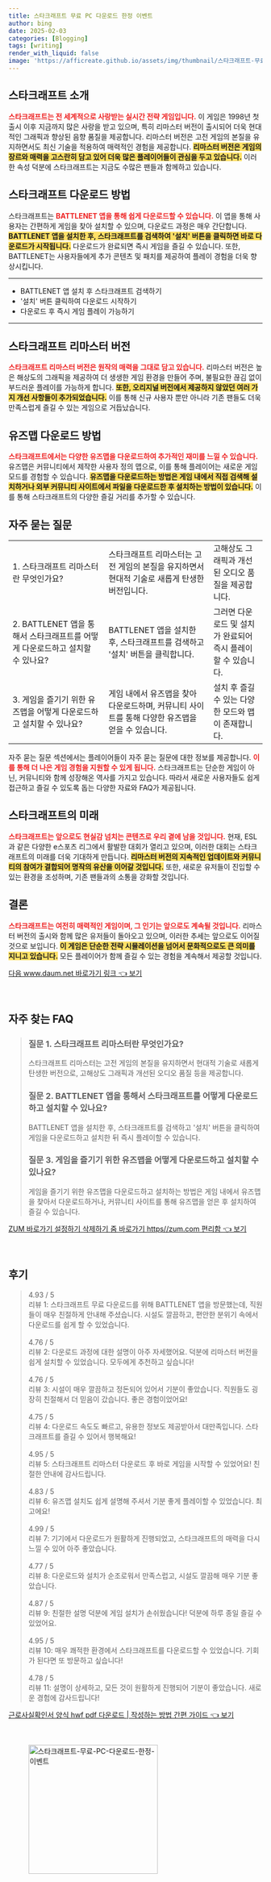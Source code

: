 ```yaml
---
title: 스타크래프트 무료 PC 다운로드 한정 이벤트
author: bing
date: 2025-02-03
categories: [Blogging]
tags: [writing]
render_with_liquid: false
image: 'https://afficreate.github.io/assets/img/thumbnail/스타크래프트-무료-PC-다운로드-한정-이벤트.webp'
---
```



<h2 id='스타크래프트소개'>스타크래프트 소개</h2>

<p><b><span style="color: #ee2323;">스타크래프트는 전 세계적으로 사랑받는 실시간 전략 게임입니다.</span></b> 이 게임은 1998년 첫 출시 이후 지금까지 많은 사랑을 받고 있으며, 특히 리마스터 버전이 출시되어 더욱 현대적인 그래픽과 향상된 음향 품질을 제공합니다. 리마스터 버전은 고전 게임의 본질을 유지하면서도 최신 기술을 적용하여 매력적인 경험을 제공합니다. <b><span style="background-color: #ffe066;">리마스터 버전은 게임의 장르와 매력을 고스란히 담고 있어 더욱 많은 플레이어들이 관심을 두고 있습니다.</span></b> 이러한 속성 덕분에 스타크래프트는 지금도 수많은 팬들과 함께하고 있습니다.</p>

<h2 id='다운로드방법'>스타크래프트 다운로드 방법</h2>

<p>스타크래프트는 <b><span style="color: #ee2323;">BATTLENET 앱을 통해 쉽게 다운로드할 수 있습니다.</span></b> 이 앱을 통해 사용자는 간편하게 게임을 찾아 설치할 수 있으며, 다운로드 과정은 매우 간단합니다. <b><span style="background-color: #ffe066;">BATTLENET 앱을 설치한 후, 스타크래프트를 검색하여 '설치' 버튼을 클릭하면 바로 다운로드가 시작됩니다.</span></b> 다운로드가 완료되면 즉시 게임을 즐길 수 있습니다. 또한, BATTLENET는 사용자들에게 추가 콘텐츠 및 패치를 제공하여 플레이 경험을 더욱 향상시킵니다.</p>

<hr />

<ul>
    <li>BATTLENET 앱 설치 후 스타크래프트 검색하기</li>
    <li>'설치' 버튼 클릭하여 다운로드 시작하기</li>
    <li>다운로드 후 즉시 게임 플레이 가능하기</li>
</ul>

<hr />

<h2 id='리마스터버전'>스타크래프트 리마스터 버전</h2>

<p><b><span style="color: #ee2323;">스타크래프트 리마스터 버전은 원작의 매력을 그대로 담고 있습니다.</span></b> 리마스터 버전은 높은 해상도의 그래픽을 제공하여 더 생생한 게임 환경을 만들어 주며, 불필요한 끊김 없이 부드러운 플레이를 가능하게 합니다. <b><span style="background-color: #ffe066;">또한, 오리지널 버전에서 제공하지 않았던 여러 가지 개선 사항들이 추가되었습니다.</span></b> 이를 통해 신규 사용자 뿐만 아니라 기존 팬들도 더욱 만족스럽게 즐길 수 있는 게임으로 거듭났습니다.</p>

<h2 id='유즈맵다운로드'>유즈맵 다운로드 방법</h2>

<p><b><span style="color: #ee2323;">스타크래프트에서는 다양한 유즈맵을 다운로드하여 추가적인 재미를 느낄 수 있습니다.</span></b> 유즈맵은 커뮤니티에서 제작한 사용자 정의 맵으로, 이를 통해 플레이어는 새로운 게임 모드를 경험할 수 있습니다. <b><span style="background-color: #ffe066;">유즈맵을 다운로드하는 방법은 게임 내에서 직접 검색해 설치하거나 외부 커뮤니티 사이트에서 파일을 다운로드한 후 설치하는 방법이 있습니다.</span></b> 이를 통해 스타크래프트의 다양한 즐길 거리를 추가할 수 있습니다.</p>

<h2 id='자주묻는질문'>자주 묻는 질문</h2>

<table>
    <tr>
        <td>1. 스타크래프트 리마스터란 무엇인가요?</td>
        <td>스타크래프트 리마스터는 고전 게임의 본질을 유지하면서 현대적 기술로 새롭게 탄생한 버전입니다.</td>
        <td>고해상도 그래픽과 개선된 오디오 품질을 제공합니다.</td>
    </tr>
    <tr>
        <td>2. BATTLENET 앱을 통해서 스타크래프트를 어떻게 다운로드하고 설치할 수 있나요?</td>
        <td>BATTLENET 앱을 설치한 후, 스타크래프트를 검색하고 '설치' 버튼을 클릭합니다.</td>
        <td>그러면 다운로드 및 설치가 완료되어 즉시 플레이할 수 있습니다.</td>
    </tr>
    <tr>
        <td>3. 게임을 즐기기 위한 유즈맵을 어떻게 다운로드하고 설치할 수 있나요?</td>
        <td>게임 내에서 유즈맵을 찾아 다운로드하며, 커뮤니티 사이트를 통해 다양한 유즈맵을 얻을 수 있습니다.</td>
        <td>설치 후 즐길 수 있는 다양한 모드와 맵이 존재합니다.</td>
    </tr>
</table>

<p>자주 묻는 질문 섹션에서는 플레이어들이 자주 묻는 질문에 대한 정보를 제공합니다. <b><span style="color: #ee2323;">이를 통해 더 나은 게임 경험을 지원할 수 있게 됩니다.</span></b> 스타크래프트는 단순한 게임이 아닌, 커뮤니티와 함께 성장해온 역사를 가지고 있습니다. 따라서 새로운 사용자들도 쉽게 접근하고 즐길 수 있도록 돕는 다양한 자료와 FAQ가 제공됩니다.</p>

<h2 id='스타크래프트의미래'>스타크래프트의 미래</h2>

<p><b><span style="color: #ee2323;">스타크래프트는 앞으로도 현실감 넘치는 콘텐츠로 우리 곁에 남을 것입니다.</span></b> 현재, ESL과 같은 다양한 e스포츠 리그에서 활발한 대회가 열리고 있으며, 이러한 대회는 스타크래프트의 미래를 더욱 기대하게 만듭니다. <b><span style="background-color: #ffe066;">리마스터 버전의 지속적인 업데이트와 커뮤니티의 참여가 결합되어 명작의 유산을 이어갈 것입니다.</span></b> 또한, 새로운 유저들이 진입할 수 있는 환경을 조성하며, 기존 팬들과의 소통을 강화할 것입니다.</p>

<h2 id='결론'>결론</h2>

<p><b><span style="color: #ee2323;">스타크래프트는 여전히 매력적인 게임이며, 그 인기는 앞으로도 계속될 것입니다.</span></b> 리마스터 버전의 출시와 함께 많은 유저들이 돌아오고 있으며, 이러한 추세는 앞으로도 이어질 것으로 보입니다. <b><span style="background-color: #ffe066;">이 게임은 단순한 전략 시뮬레이션을 넘어서 문화적으로도 큰 의미를 지니고 있습니다.</span></b> 모든 플레이어가 함께 즐길 수 있는 경험을 계속해서 제공할 것입니다.</p>


<p><a class="click-button" title="다음 www.daum.net 바로가기 링크" href="https://afficreate.github.io/posts/%EB%8B%A4%EC%9D%8C-www.daum.net-%EB%B0%94%EB%A1%9C%EA%B0%80%EA%B8%B0-%EB%A7%81%ED%81%AC/" rel="dofollow">다음 www.daum.net 바로가기 링크 👈 보기</a></p><br>
<h2 id='자주_찾는_FAQ'>자주 찾는 FAQ</h2>
<div itemscope="" itemtype="https://schema.org/FAQPage"> 
<blockquote> 
<div itemscope="" itemprop="mainEntity" itemtype="https://schema.org/Question"> 
<h3 itemprop="name">질문 1. 스타크래프트 리마스터란 무엇인가요?</h3> 
<div itemscope="" itemprop="acceptedAnswer" itemtype="https://schema.org/Answer"> 
<span itemprop="text"> 
<p>스타크래프트 리마스터는 고전 게임의 본질을 유지하면서 현대적 기술로 새롭게 탄생한 버전으로, 고해상도 그래픽과 개선된 오디오 품질 등을 제공합니다.</p> 
</span> 
</div> 
</div> 
<div itemscope="" itemprop="mainEntity" itemtype="https://schema.org/Question"> 
<h3 itemprop="name">질문 2. BATTLENET 앱을 통해서 스타크래프트를 어떻게 다운로드하고 설치할 수 있나요?</h3> 
<div itemscope="" itemprop="acceptedAnswer" itemtype="https://schema.org/Answer"> 
<span itemprop="text"> 
<p>BATTLENET 앱을 설치한 후, 스타크래프트를 검색하고 '설치' 버튼을 클릭하여 게임을 다운로드하고 설치한 뒤 즉시 플레이할 수 있습니다.</p> 
</span> 
</div> 
</div> 
<div itemscope="" itemprop="mainEntity" itemtype="https://schema.org/Question"> 
<h3 itemprop="name">질문 3. 게임을 즐기기 위한 유즈맵을 어떻게 다운로드하고 설치할 수 있나요?</h3> 
<div itemscope="" itemprop="acceptedAnswer" itemtype="https://schema.org/Answer"> 
<span itemprop="text"> 
<p>게임을 즐기기 위한 유즈맵을 다운로드하고 설치하는 방법은 게임 내에서 유즈맵을 찾아서 다운로드하거나, 커뮤니티 사이트를 통해 유즈맵을 얻은 후 설치하여 즐길 수 있습니다.</p> 
</span> 
</div> 
</div> 
</blockquote> 
</div>
<p><a class="click-button" title="ZUM 바로가기 설정하기 삭제하기 줌 바로가기 https//zum.com 편리함" href="https://afficreate.github.io/posts/ZUM-%EB%B0%94%EB%A1%9C%EA%B0%80%EA%B8%B0-%EC%84%A4%EC%A0%95%ED%95%98%EA%B8%B0-%EC%82%AD%EC%A0%9C%ED%95%98%EA%B8%B0-%EC%A4%8C-%EB%B0%94%EB%A1%9C%EA%B0%80%EA%B8%B0-httpszum.com-%ED%8E%B8%EB%A6%AC%ED%95%A8/" rel="dofollow">ZUM 바로가기 설정하기 삭제하기 줌 바로가기 https//zum.com 편리함 👈 보기</a></p><br>
<h2 id='후기'>후기</h2>
<div itemscope itemtype="https://schema.org/Product">
  <blockquote>
  <div itemprop="review" itemscope itemtype="https://schema.org/Review">
      <div itemprop="reviewRating" itemscope itemtype="https://schema.org/Rating"> <span itemprop="ratingValue">4.93</span> / <span itemprop="bestRating">5</span> </div>
      <span itemprop="reviewBody">리뷰 1: 스타크래프트 무료 다운로드를 위해 BATTLENET 앱을 방문했는데, 직원들이 매우 친절하게 안내해 주셨습니다. 시설도 깔끔하고, 편안한 분위기 속에서 다운로드를 쉽게 할 수 있었습니다.</span>
  </div>
  <br>
  <div itemprop="review" itemscope itemtype="https://schema.org/Review">
      <div itemprop="reviewRating" itemscope itemtype="https://schema.org/Rating"> <span itemprop="ratingValue">4.76</span> / <span itemprop="bestRating">5</span> </div>
      <span itemprop="reviewBody">리뷰 2: 다운로드 과정에 대한 설명이 아주 자세했어요. 덕분에 리마스터 버전을 쉽게 설치할 수 있었습니다. 모두에게 추천하고 싶습니다!</span>
  </div>
  <br>
  <div itemprop="review" itemscope itemtype="https://schema.org/Review">
      <div itemprop="reviewRating" itemscope itemtype="https://schema.org/Rating"> <span itemprop="ratingValue">4.76</span> / <span itemprop="bestRating">5</span> </div>
      <span itemprop="reviewBody">리뷰 3: 시설이 매우 깔끔하고 정돈되어 있어서 기분이 좋았습니다. 직원들도 굉장히 친절해서 더 믿음이 갔습니다. 좋은 경험이었어요!</span>
  </div>
  <br>
  <div itemprop="review" itemscope itemtype="https://schema.org/Review">
      <div itemprop="reviewRating" itemscope itemtype="https://schema.org/Rating"> <span itemprop="ratingValue">4.75</span> / <span itemprop="bestRating">5</span> </div>
      <span itemprop="reviewBody">리뷰 4: 다운로드 속도도 빠르고, 유용한 정보도 제공받아서 대만족입니다. 스타크래프트를 즐길 수 있어서 행복해요!</span>
  </div>
  <br>
  <div itemprop="review" itemscope itemtype="https://schema.org/Review">
      <div itemprop="reviewRating" itemscope itemtype="https://schema.org/Rating"> <span itemprop="ratingValue">4.95</span> / <span itemprop="bestRating">5</span> </div>
      <span itemprop="reviewBody">리뷰 5: 스타크래프트 리마스터 다운로드 후 바로 게임을 시작할 수 있었어요! 친절한 안내에 감사드립니다.</span>
  </div>
  <br>
  <div itemprop="review" itemscope itemtype="https://schema.org/Review">
      <div itemprop="reviewRating" itemscope itemtype="https://schema.org/Rating"> <span itemprop="ratingValue">4.83</span> / <span itemprop="bestRating">5</span> </div>
      <span itemprop="reviewBody">리뷰 6: 유즈맵 설치도 쉽게 설명해 주셔서 기분 좋게 플레이할 수 있었습니다. 최고에요!</span>
  </div>
  <br>
  <div itemprop="review" itemscope itemtype="https://schema.org/Review">
      <div itemprop="reviewRating" itemscope itemtype="https://schema.org/Rating"> <span itemprop="ratingValue">4.99</span> / <span itemprop="bestRating">5</span> </div>
      <span itemprop="reviewBody">리뷰 7: 기기에서 다운로드가 원활하게 진행되었고, 스타크래프트의 매력을 다시 느낄 수 있어 아주 좋았습니다.</span>
  </div>
  <br>
  <div itemprop="review" itemscope itemtype="https://schema.org/Review">
      <div itemprop="reviewRating" itemscope itemtype="https://schema.org/Rating"> <span itemprop="ratingValue">4.77</span> / <span itemprop="bestRating">5</span> </div>
      <span itemprop="reviewBody">리뷰 8: 다운로드와 설치가 순조로워서 만족스럽고, 시설도 깔끔해 매우 기분 좋았습니다.</span>
  </div>
  <br>
  <div itemprop="review" itemscope itemtype="https://schema.org/Review">
      <div itemprop="reviewRating" itemscope itemtype="https://schema.org/Rating"> <span itemprop="ratingValue">4.87</span> / <span itemprop="bestRating">5</span> </div>
      <span itemprop="reviewBody">리뷰 9: 친절한 설명 덕분에 게임 설치가 손쉬웠습니다! 덕분에 하루 종일 즐길 수 있었어요.</span>
  </div>
  <br>
  <div itemprop="review" itemscope itemtype="https://schema.org/Review">
      <div itemprop="reviewRating" itemscope itemtype="https://schema.org/Rating"> <span itemprop="ratingValue">4.95</span> / <span itemprop="bestRating">5</span> </div>
      <span itemprop="reviewBody">리뷰 10: 매우 쾌적한 환경에서 스타크래프트를 다운로드할 수 있었습니다. 기회가 된다면 또 방문하고 싶습니다!</span>
  </div>
  <br>
  <div itemprop="review" itemscope itemtype="https://schema.org/Review">
      <div itemprop="reviewRating" itemscope itemtype="https://schema.org/Rating"> <span itemprop="ratingValue">4.78</span> / <span itemprop="bestRating">5</span> </div>
      <span itemprop="reviewBody">리뷰 11: 설명이 상세하고, 모든 것이 원활하게 진행되어 기분이 좋았습니다. 새로운 경험에 감사드립니다!</span>
  </div>
  </blockquote>
</div>
<p><a class="click-button" title="근로사실확인서 양식 hwf pdf 다운로드 | 작성하는 방법 간편 가이드" href="https://afficreate.github.io/posts/%EA%B7%BC%EB%A1%9C%EC%82%AC%EC%8B%A4%ED%99%95%EC%9D%B8%EC%84%9C-%EC%96%91%EC%8B%9D-hwf-pdf-%EB%8B%A4%EC%9A%B4%EB%A1%9C%EB%93%9C-%EC%9E%91%EC%84%B1%ED%95%98%EB%8A%94-%EB%B0%A9%EB%B2%95-%EA%B0%84%ED%8E%B8-%EA%B0%80%EC%9D%B4%EB%93%9C/" rel="dofollow">근로사실확인서 양식 hwf pdf 다운로드 | 작성하는 방법 간편 가이드 👈 보기</a></p><br>
<figure class="image"><img src="https://afficreate.github.io/assets/img/thumbnail/스타크래프트-무료-PC-다운로드-한정-이벤트.webp" alt="스타크래프트-무료-PC-다운로드-한정-이벤트" width="256" height="256"></figure>